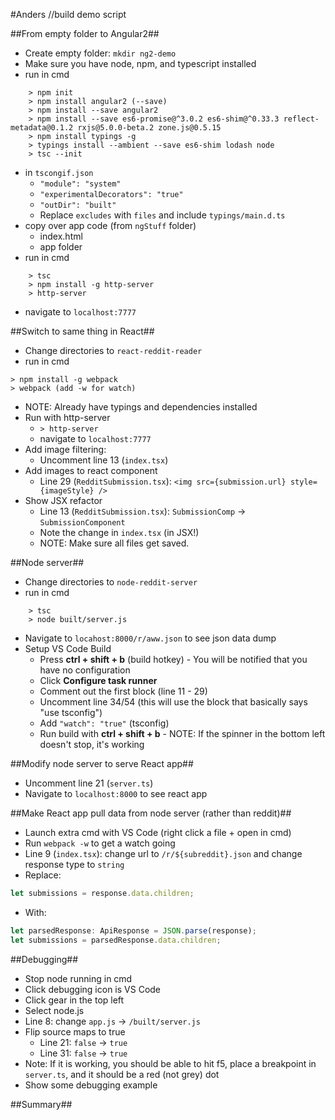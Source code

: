 #Anders //build demo script

##From empty folder to Angular2##
- Create empty folder: `mkdir ng2-demo`
- Make sure you have node, npm, and typescript installed
- run in cmd
```
    > npm init
    > npm install angular2 (--save)
    > npm install --save angular2
    > npm install --save es6-promise@^3.0.2 es6-shim@^0.33.3 reflect-metadata@0.1.2 rxjs@5.0.0-beta.2 zone.js@0.5.15
    > npm install typings -g
    > typings install --ambient --save es6-shim lodash node
    > tsc --init
```
- in `tscongif.json`
    - `"module": "system"`
    - `"experimentalDecorators": "true"`
    - `"outDir": "built"`
    - Replace `excludes` with `files` and include `typings/main.d.ts`
- copy over app code (from `ngStuff` folder)
    - index.html
    - app folder
- run in cmd
```
    > tsc
    > npm install -g http-server
    > http-server
```
- navigate to `localhost:7777`
   		
##Switch to same thing in React##
- Change directories to `react-reddit-reader`
- run in cmd
```
> npm install -g webpack
> webpack (add -w for watch)
```
- NOTE: Already have typings and dependencies installed
- Run with http-server
    - `> http-server`
    - navigate to `localhost:7777`
- Add image filtering:
    - Uncomment line 13 (`index.tsx`)
- Add images to react component
    - Line 29 (`RedditSubmission.tsx`):  `<img src={submission.url} style={imageStyle} />`
- Show JSX refactor
    - Line 13 (`RedditSubmission.tsx`): `SubmissionComp` -> `SubmissionComponent`
    - Note the change in `index.tsx` (in JSX!)
    - NOTE: Make sure all files get saved.
		
##Node server##
- Change directories to `node-reddit-server`
- run in cmd
```	
    > tsc
	> node built/server.js
```	
- Navigate to `locahost:8000/r/aww.json` to see json data dump	
- Setup VS Code Build
	- Press **ctrl + shift + b** (build hotkey) - You will be notified that you have no configuration
	- Click **Configure task runner**
	- Comment out the first block (line 11 - 29)
	- Uncomment line 34/54 (this will use the block that basically says "use tsconfig")
	- Add `"watch": "true"`  (tsconfig)
	- Run build with **ctrl + shift + b** - NOTE: If the spinner in the bottom left doesn't stop, it's working
 
##Modify node server to serve React app##
- Uncomment line 21 (`server.ts`)
- Navigate to `localhost:8000` to see react app
	
##Make React app pull data from node server (rather than reddit)##
- Launch extra cmd with VS Code (right click a file + open in cmd)
- Run `webpack -w` to get a watch going
- Line 9 (`index.tsx`): change url to `/r/${subreddit}.json` and change response type to `string`
- Replace:
 ```js
 let submissions = response.data.children;
```
- With:
```js
let parsedResponse: ApiResponse = JSON.parse(response);
let submissions = parsedResponse.data.children;
```
	
##Debugging##
- Stop node running in cmd
- Click debugging icon is VS Code
- Click gear in the top left
- Select node.js
- Line 8: change `app.js` -> `/built/server.js`
- Flip source maps to true
    - Line 21: `false` -> `true`
    - Line 31: `false` -> `true`
- Note: If it is working, you should be able to hit f5, place a breakpoint in `server.ts`, and it should be a red (not grey) dot
- Show some debugging example
	
	
##Summary##

